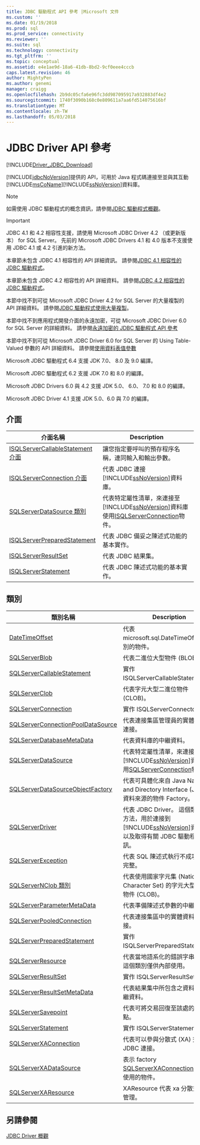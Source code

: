 ```yaml
---
title: JDBC 驅動程式 API 參考 |Microsoft 文件
ms.custom: ''
ms.date: 01/19/2018
ms.prod: sql
ms.prod_service: connectivity
ms.reviewer: ''
ms.suite: sql
ms.technology: connectivity
ms.tgt_pltfrm: ''
ms.topic: conceptual
ms.assetid: e4e1ae9d-18a6-41db-8bd2-9cf0eee4cccb
caps.latest.revision: 46
author: MightyPen
ms.author: genemi
manager: craigg
ms.openlocfilehash: 2b9dc05cfa6e96fc3dd987095917a932883df4e2
ms.sourcegitcommit: 1740f3090b168c0e809611a7aa6fd514075616bf
ms.translationtype: MT
ms.contentlocale: zh-TW
ms.lasthandoff: 05/03/2018
---
```

# <a name="jdbc-driver-api-reference"></a>JDBC Driver API 參考
[!INCLUDE[Driver_JDBC_Download](../../../includes/driver_jdbc_download.md)]

  [!INCLUDE[jdbcNoVersion](../../../includes/jdbcnoversion_md.md)]提供的 API，可用於 Java 程式碼連接至並與其互動[!INCLUDE[msCoName](../../../includes/msconame_md.md)][!INCLUDE[ssNoVersion](../../../includes/ssnoversion_md.md)]資料庫。  
  
> [!NOTE]  
>  如需使用 JDBC 驅動程式的概念資訊，請參閱[JDBC 驅動程式概觀](../../../connect/jdbc/overview-of-the-jdbc-driver.md)。  
  
> [!IMPORTANT]  
>  JDBC 4.1 和 4.2 相容性支援，請使用 Microsoft JDBC Driver 4.2 （或更新版本） for SQL Server。 先前的 Microsoft JDBC Drivers 4.1 和 4.0 版本不支援使用 JDBC 4.1 或 4.2 引進的新方法。  
>   
>  本章節未包含 JDBC 4.1 相容性的 API 詳細資訊。 請參閱[JDBC 4.1 相容性的 JDBC 驅動程式](../../../connect/jdbc/jdbc-4-1-compliance-for-the-jdbc-driver.md)。  
>   
>  本章節未包含 JDBC 4.2 相容性的 API 詳細資料。 請參閱[JDBC 4.2 相容性的 JDBC 驅動程式](../../../connect/jdbc/jdbc-4-2-compliance-for-the-jdbc-driver.md)。  
>   
>  本節中找不到可從 Microsoft JDBC Driver 4.2 for SQL Server 的大量複製的 API 詳細資料。 請參閱[JDBC 驅動程式使用大量複製](../../../connect/jdbc/using-bulk-copy-with-the-jdbc-driver.md)。  
>   
>  本節中找不到應用程式開發介面的永遠加密，可從 Microsoft JDBC Driver 6.0 for SQL Server 的詳細資料。 請參閱[永遠加密的 JDBC 驅動程式 API 參考](../../../connect/jdbc/always-encrypted-api-reference-for-the-jdbc-driver.md)  
>   
>  本節中找不到可從 Microsoft JDBC Driver 6.0 for SQL Server 的 Using Table-Valued 參數的 API 詳細資料。 請參閱[使用資料表值參數](../../../connect/jdbc/using-table-valued-parameters.md)  
>   
>  Microsoft JDBC 驅動程式 6.4 支援 JDK 7.0、 8.0 及 9.0 編譯。  
>   
>  Microsoft JDBC 驅動程式 6.2 支援 JDK 7.0 和 8.0 的編譯。  
>   
>  Microsoft JDBC Drivers 6.0 與 4.2 支援 JDK 5.0、 6.0、 7.0 和 8.0 的編譯。  
>   
>  Microsoft JDBC Driver 4.1 支援 JDK 5.0、6.0 與 7.0 的編譯。  

## <a name="interfaces"></a>介面  
  
|介面名稱|Description|  
|--------------------|-----------------|  
|[ISQLServerCallableStatement 介面](../../../connect/jdbc/reference/isqlservercallablestatement-interface.md)|讓您指定要呼叫的預存程序名稱，連同輸入和輸出參數。|  
|[ISQLServerConnection 介面](../../../connect/jdbc/reference/isqlserverconnection-interface.md)|代表 JDBC 連接[!INCLUDE[ssNoVersion](../../../includes/ssnoversion_md.md)]資料庫。|  
|[SQLServerDataSource 類別](../../../connect/jdbc/reference/sqlserverdatasource-class.md)|代表特定屬性清單，來連接至[!INCLUDE[ssNoVersion](../../../includes/ssnoversion_md.md)]資料庫使用[ISQLServerConnection](../../../connect/jdbc/reference/sqlserverconnection-class.md)物件。|  
|[ISQLServerPreparedStatement](../../../connect/jdbc/reference/isqlserverpreparedstatement-interface.md)|代表 JDBC 備妥之陳述式功能的基本實作。|  
|[ISQLServerResultSet](../../../connect/jdbc/reference/isqlserverresultset-interface.md)|代表 JDBC 結果集。|  
|[ISQLServerStatement](../../../connect/jdbc/reference/isqlserverstatement-interface.md)|代表 JDBC 陳述式功能的基本實作。|  
  
## <a name="classes"></a>類別  
  
|類別名稱|Description|  
|----------------|-----------------|  
|[DateTimeOffset](../../../connect/jdbc/reference/datetimeoffset-class.md)|代表 microsoft.sql.DateTimeOffset 型別的物件。|  
|[SQLServerBlob](../../../connect/jdbc/reference/sqlserverblob-class.md)|代表二進位大型物件 (BLOB)。|  
|[SQLServerCallableStatement](../../../connect/jdbc/reference/sqlservercallablestatement-class.md)|實作 ISQLServerCallableStatement。|  
|[SQLServerClob](../../../connect/jdbc/reference/sqlserverclob-class.md)|代表字元大型二進位物件 (CLOB)。|  
|[SQLServerConnection](../../../connect/jdbc/reference/sqlserverconnection-class.md)|實作 ISQLServerConnectopn。|  
|[SQLServerConnectionPoolDataSource](../../../connect/jdbc/reference/sqlserverconnectionpooldatasource-class.md)|代表連接集區管理員的實體資料庫連接。|  
|[SQLServerDatabaseMetaData](../../../connect/jdbc/reference/sqlserverdatabasemetadata-class.md)|代表資料庫的中繼資料。|  
|[SQLServerDataSource](../../../connect/jdbc/reference/isqlserverdatasource-interface.md)|代表特定屬性清單，來連接至[!INCLUDE[ssNoVersion](../../../includes/ssnoversion_md.md)]資料庫使用[SQLServerConnection](../../../connect/jdbc/reference/sqlserverconnection-class.md)物件。|  
|[SQLServerDataSourceObjectFactory](../../../connect/jdbc/reference/sqlserverdatasourceobjectfactory-class.md)|代表可具體化來自 Java Naming and Directory Interface (JNDI) 之資料來源的物件 Factory。|  
|[SQLServerDriver](../../../connect/jdbc/reference/sqlserverdriver-class.md)|代表 JDBC Driver。 這個類別包含方法，用於連接到[!INCLUDE[ssNoVersion](../../../includes/ssnoversion_md.md)]資料庫，以及取得有關 JDBC 驅動程式的資訊。|  
|[SQLServerException](../../../connect/jdbc/reference/sqlserverexception-class.md)|代表 SQL 陳述式執行不成功或不完整。|  
|[SQLServerNClob 類別](../../../connect/jdbc/reference/sqlservernclob-class.md)|代表使用國家字元集 (National Character Set) 的字元大型二進位物件 (CLOB)。|  
|[SQLServerParameterMetaData](../../../connect/jdbc/reference/sqlserverparametermetadata-class.md)|代表準備陳述式參數的中繼資料。|  
|[SQLServerPooledConnection](../../../connect/jdbc/reference/sqlserverpooledconnection-class.md)|代表連接集區中的實體資料庫連接。|  
|[SQLServerPreparedStatement](../../../connect/jdbc/reference/sqlserverpreparedstatement-class.md)|實作 ISQLServerPreparedStatement。|  
|[SQLServerResource](../../../connect/jdbc/reference/sqlserverresource-class.md)|代表當地語系化的錯誤字串資源。 這個類別僅供內部使用。|  
|[SQLServerResultSet](../../../connect/jdbc/reference/sqlserverresultset-class.md)|實作 ISQLServerResultSet。|  
|[SQLServerResultSetMetaData](../../../connect/jdbc/reference/sqlserverresultsetmetadata-class.md)|代表結果集中所包含之資料行的中繼資料。|  
|[SQLServerSavepoint](../../../connect/jdbc/reference/sqlserversavepoint-class.md)|代表可將交易回復至該處的檢查點。|  
|[SQLServerStatement](../../../connect/jdbc/reference/sqlserverstatement-class.md)|實作 ISQLServerStatement。|  
|[SQLServerXAConnection](../../../connect/jdbc/reference/sqlserverxaconnection-class.md)|代表可以參與分散式 (XA) 交易的 JDBC 連接。|  
|[SQLServerXADataSource](../../../connect/jdbc/reference/sqlserverxadatasource-class.md)|表示 factory [SQLServerXAConnection](../../../connect/jdbc/reference/sqlserverxaconnection-class.md)為內部使用的物件。|  
|[SQLServerXAResource](../../../connect/jdbc/reference/sqlserverxaresource-class.md)|XAResource 代表 xa 分散式交易管理。|  
  
## <a name="see-also"></a>另請參閱  
 [JDBC Driver 概觀](../../../connect/jdbc/overview-of-the-jdbc-driver.md)  
  
  
